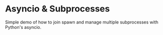 # Asyncio & Subprocesses

Simple demo of how to join spawn and manage multiple subprocesses with
Python's asyncio.



